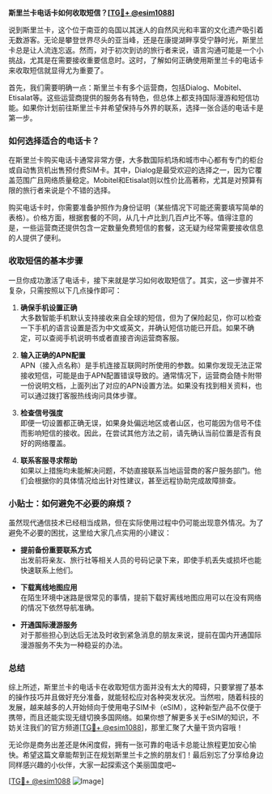 **斯里兰卡电话卡如何收取短信？[[TG💪+ @esim1088](https://t.me/s/esim1088)]**

说到斯里兰卡，这个位于南亚的岛国以其迷人的自然风光和丰富的文化遗产吸引着无数游客。无论是攀登世界尽头的亚当峰，还是在康提湖畔享受宁静时光，斯里兰卡总是让人流连忘返。然而，对于初次到访的旅行者来说，语言沟通可能是一个小挑战，尤其是在需要接收重要信息时。这时，了解如何正确使用斯里兰卡的电话卡来收取短信就显得尤为重要了。

首先，我们需要明确一点：斯里兰卡有多个运营商，包括Dialog、Mobitel、Etisalat等。这些运营商提供的服务各有特色，但总体上都支持国际漫游和短信功能。如果你计划前往斯里兰卡并希望保持与外界的联系，选择一张合适的电话卡是第一步。

### 如何选择适合的电话卡？

在斯里兰卡购买电话卡通常非常方便，大多数国际机场和城市中心都有专门的柜台或自动售货机出售预付费SIM卡。其中，Dialog是最受欢迎的选择之一，因为它覆盖范围广且网络质量稳定。Mobitel和Etisalat则以性价比高著称，尤其是对预算有限的旅行者来说是个不错的选择。

购买电话卡时，你需要准备护照作为身份证明（某些情况下可能还需要填写简单的表格）。价格方面，根据套餐的不同，从几十卢比到几百卢比不等。值得注意的是，一些运营商还提供包含一定数量免费短信的套餐，这无疑为经常需要接收信息的人提供了便利。

### 收取短信的基本步骤

一旦你成功激活了电话卡，接下来就是学习如何收取短信了。其实，这一步骤并不复杂，只需按照以下几点操作即可：

1. **确保手机设置正确**  
   大多数智能手机默认支持接收来自全球的短信，但为了保险起见，你可以检查一下手机的语言设置是否为中文或英文，并确认短信功能已开启。如果不确定，可以查阅手机说明书或者直接咨询运营商客服。

2. **输入正确的APN配置**  
   APN（接入点名称）是手机连接互联网时所使用的参数。如果你发现无法正常接收短信，可能是由于APN配置错误导致的。通常情况下，运营商会随卡附带一份说明文档，上面列出了对应的APN设置方法。如果没有找到相关资料，也可以通过拨打客服热线询问具体步骤。

3. **检查信号强度**  
   即便一切设置都正确无误，如果身处偏远地区或者山区，也可能因为信号不佳而影响短信的接收。因此，在尝试其他方法之前，请先确认当前位置是否有良好的网络覆盖。

4. **联系客服寻求帮助**  
   如果以上措施均未能解决问题，不妨直接联系当地运营商的客户服务部门。他们会根据你的具体情况给出针对性建议，甚至远程协助完成故障排查。

### 小贴士：如何避免不必要的麻烦？

虽然现代通信技术已经相当成熟，但在实际使用过程中仍可能出现意外情况。为了避免不必要的困扰，这里给大家几点实用的小建议：

- **提前备份重要联系方式**  
  出发前将亲友、旅行社等相关人员的号码记录下来，即使手机丢失或损坏也能快速联系上他们。
  
- **下载离线地图应用**  
  在陌生环境中迷路是很常见的事情，提前下载好离线地图应用可以在没有网络的情况下依然导航准确。
  
- **开通国际漫游服务**  
  对于那些担心到达后无法及时收到紧急消息的朋友来说，提前在国内开通国际漫游服务不失为一种稳妥的办法。

### 总结

综上所述，斯里兰卡的电话卡在收取短信方面并没有太大的障碍，只要掌握了基本的操作技巧并且做好充分准备，就能轻松应对各种突发状况。当然啦，随着科技的发展，越来越多的人开始倾向于使用电子SIM卡（eSIM），这种新型产品不仅便于携带，而且还能实现无缝切换多国网络。如果你想了解更多关于eSIM的知识，不妨关注我们的官方频道[[TG💪+ @esim1088](https://t.me/s/esim1088)]，那里汇聚了大量干货内容哦！

无论你是商务出差还是休闲度假，拥有一张可靠的电话卡总能让旅程更加安心愉快。希望这篇文章能帮到正在规划斯里兰卡之旅的朋友们！最后别忘了分享给身边同样感兴趣的小伙伴，大家一起探索这个美丽国度吧~

[[TG💪+ @esim1088](https://t.me/s/esim1088) ![Image](https://i.postimg.cc/4NQfJmqS/Snipaste-2025-05-13-00-14-12.png)]